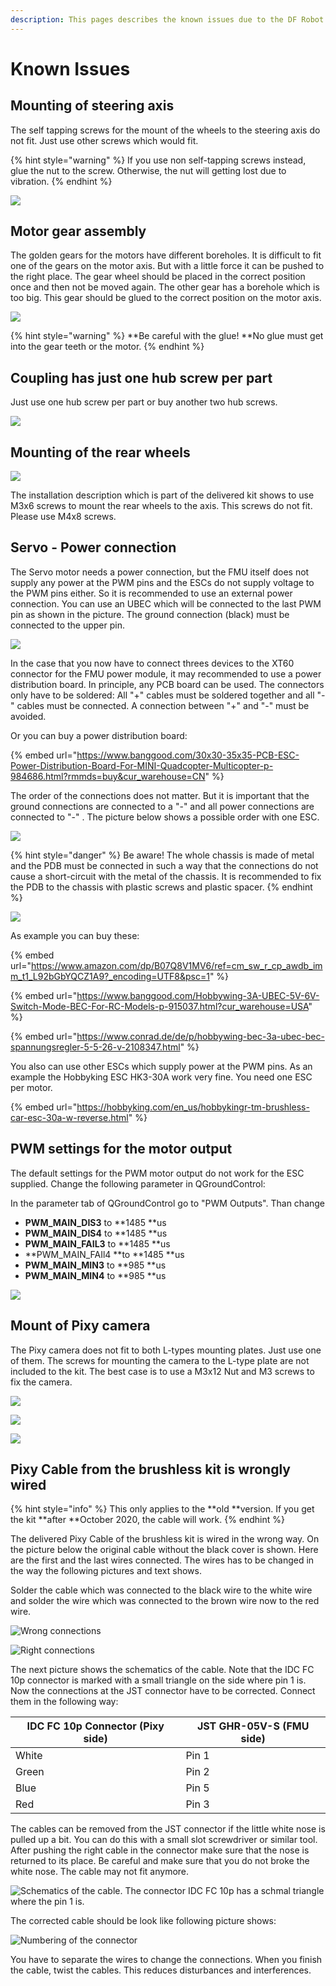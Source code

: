 ```yaml
---
description: This pages describes the known issues due to the DF Robot assembly.
---
```


# Known Issues

## Mounting of steering axis

The self tapping screws for the mount of the wheels to the steering axis do not fit. Just use other screws which would fit.

{% hint style="warning" %}
If you use non self-tapping screws instead, glue the nut to the screw. Otherwise, the nut will getting lost due to vibration.
{% endhint %}

![](../../.gitbook/assets/steering_axis_right_edit.jpg)

## Motor gear assembly

The golden gears for the motors have different boreholes. It is difficult to fit one of the gears on the motor axis. But with a little force it can be pushed to the right place. The gear wheel should be placed in the correct position once and then not be moved again. The other gear has a borehole which is too big. This gear should be glued to the correct position on the motor axis. 

![](../../.gitbook/assets/motor_gear2\_edit.jpg)

{% hint style="warning" %}
**Be careful with the glue! **No glue must get into the gear teeth or the motor.
{% endhint %}

## Coupling has just one hub screw per part

Just use one hub screw per part or buy another two hub screws.

![](../../.gitbook/assets/coupling_wo_screw.jpg)

## Mounting of the rear wheels

![](../../.gitbook/assets/rear_wheel_edit.jpg)

The installation description which is part of the delivered kit shows to use M3x6 screws to mount the rear wheels to the axis. This screws do not fit. Please use M4x8 screws.

## Servo -  Power connection

The Servo motor needs a power connection, but the FMU itself does not supply any power at the PWM pins and the ESCs do not supply voltage to the PWM pins either. So it is recommended to use an external power connection. You can use an UBEC which will be connected to the last PWM pin as shown in the picture. The ground connection (black) must be connected to the upper pin.

![](../../.gitbook/assets/UBEC_FMU_edit.jpg)

In the case that you now have to connect threes devices to the XT60 connector for the FMU power module, it may recommended to use a power distribution board. In principle, any PCB board can be used. The connectors only have to be soldered: All "+" cables must be soldered together and all "-" cables must be connected. A connection between "+" and "-" must be avoided.

Or you can buy a power distribution board:

{% embed url="https://www.banggood.com/30x30-35x35-PCB-ESC-Power-Distribution-Board-For-MINI-Quadcopter-Multicopter-p-984686.html?rmmds=buy&cur_warehouse=CN" %}

The  order of the connections does not matter. But it is important that the ground connections are connected to a "-" and all power connections are connected to "-" . The picture below shows a possible order with one ESC.

![](../../.gitbook/assets/PDB_edit.jpg)

{% hint style="danger" %}
Be aware! The whole chassis is made of metal and the PDB must be connected in such a way that the connections do not cause a short-circuit with the metal of the chassis. It is recommended to fix the PDB to the chassis with plastic screws and plastic spacer.
{% endhint %}

![](<../../.gitbook/assets/PCB mount_edit (1).jpg>)

As example you can buy these:

{% embed url="https://www.amazon.com/dp/B07Q8V1MV6/ref=cm_sw_r_cp_awdb_imm_t1_L92bGbYQCZ1A9?_encoding=UTF8&psc=1" %}

{% embed url="https://www.banggood.com/Hobbywing-3A-UBEC-5V-6V-Switch-Mode-BEC-For-RC-Models-p-915037.html?cur_warehouse=USA" %}

{% embed url="https://www.conrad.de/de/p/hobbywing-bec-3a-ubec-bec-spannungsregler-5-5-26-v-2108347.html" %}

You also can use other ESCs which supply power at the PWM pins. As an example the Hobbyking ESC HK3-30A work very fine. You need one ESC per motor.

{% embed url="https://hobbyking.com/en_us/hobbykingr-tm-brushless-car-esc-30a-w-reverse.html" %}

## PWM settings for the motor output

The default settings for the PWM motor output do not work for the ESC supplied. Change the following parameter in QGroundControl:

In the parameter tab of QGroundControl go to "PWM Outputs". Than change 

* **PWM_MAIN_DIS3** to **1485 **us
* **PWM_MAIN_DIS4** to **1485 **us 
* **PWM_MAIN_FAIL3** to **1485 **us
* **PWM_MAIN_FAIl4 **to **1485 **us
* **PWM_MAIN_MIN3** to **985 **us
* **PWM_MAIN_MIN4** to **985 **us

![](../../.gitbook/assets/QGC_PWM_Outputs_edit_new_edit.png)

## Mount of Pixy camera

The Pixy camera does not fit to both L-types mounting plates. Just use one of them. The screws for mounting the camera to the L-type plate are not included to the kit. The best case is to use a M3x12 Nut and M3 screws to fix the camera. 

![](<../../.gitbook/assets/pixy_mount_front (1).jpg>)

![](<../../.gitbook/assets/pixy_mount_side (1).jpg>)

![](<../../.gitbook/assets/pixy_mount_top (1).jpg>)

## Pixy Cable from the brushless kit is wrongly wired

{% hint style="info" %}
This only applies to the **old **version. If you get the kit **after **October 2020, the cable will work.
{% endhint %}

The delivered Pixy Cable of the brushless kit is wired in the wrong way. On the picture below the original cable without the black cover is shown. Here are the first and the last wires connected. The wires has to be changed in the way the following pictures and text shows.

Solder the cable which was connected to the black wire to the white wire and solder the wire which was connected to the brown wire now to the red wire.

![Wrong connections](<../../.gitbook/assets/20200206\_105028 (1).jpg>)

![Right connections](<../../.gitbook/assets/20200206\_111553 (1).jpg>)

The next picture shows the schematics of the cable. Note that the IDC FC 10p connector is marked with a small triangle on the side where pin 1 is. Now the connections at the JST connector have to be corrected. Connect them in the following way:

| IDC FC 10p Connector (Pixy side) | JST GHR-05V-S (FMU side) |
| -------------------------------- | ------------------------ |
| White                            | Pin 1                    |
| Green                            | Pin 2                    |
| Blue                             | Pin 5                    |
| Red                              | Pin 3                    |

The cables can be removed from the JST connector if the little white nose is pulled up a bit. You can do this with a small slot screwdriver or similar tool. After pushing the right cable in the connector make sure that the nose is returned to its place. Be careful and make sure that you do not broke the white nose. The cable may not fit anymore.

![Schematics of the cable. The connector IDC FC 10p has a schmal triangle where the pin 1 is.](../../.gitbook/assets/Pixy_connector_FMU_edit.jpg)

The corrected cable should be look like following picture shows:

![Numbering of the connector](../../.gitbook/assets/Pixy_corrected.jpg)

You have to separate the wires to change the connections. When you finish the cable, twist the cables. This reduces disturbances and interferences.
